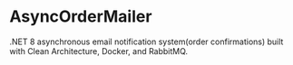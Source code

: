 # AsyncOrderMailer
.NET 8 asynchronous email notification system(order confirmations) built with Clean Architecture, Docker, and RabbitMQ.
